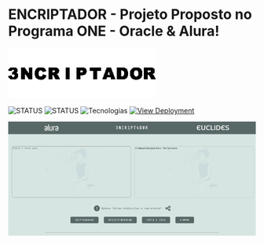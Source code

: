 # ENCRIPTADOR - Projeto Proposto no Programa ONE - Oracle & Alura!
![Prévia do Projeto](img/banner.gif)

![STATUS](https://shields.io/badge/Olá-Mundo-blue) ![STATUS](https://img.shields.io/static/v1?label=STATUS&message=V%200.1%20Concluído&color=green) ![Tecnologias](https://img.shields.io/badge/Tecnologias%20Utilizadas-|%20HTML%205%20|%20CSS%203%20|%20JavaScript%20|-orange.svg) [![View Deployment](https://img.shields.io/badge/View-Deployment-yellow.svg)](https://euclides981.github.io/criptografia/) 


![Prévia do Projeto](img/previa.png)